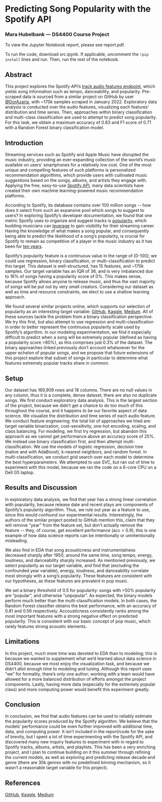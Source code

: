 # Predicting Song Popularity with the Spotify API
### Mara Hubelbank — DS4400 Course Project

To view the Jupyter Notebook report, please see report.pdf.

To run the code, download src.ipynb. If applicable, uncomment the `!pip install` lines and run. Then, run the rest of the notebook.

## Abstract
This project explores the Spotify API’s [track audio features endpoint](https://developer.spotify.com/documentation/web-api/reference/get-audio-features), which yields song information such as tempo, danceability, and popularity. Pre-scraped data is sourced from a similar project on GitHub by user [@DorAzaria](https://raw.githubusercontent.com/DorAzaria/Spotify-Machine-Learning-Project/main/data.csv), with ~170k samples scraped in January 2022. Exploratory data analysis is conducted over the audio features, visualizing each features’ distribution and time series. Then, approaches within binary classification and multi-class classification are used to attempt to predict song popularity. For this task, we obtain a maximum accuracy of 0.83 and F1 score of 0.71 with a Random Forest binary classification model.

## Introduction
Streaming services such as Spotify and Apple Music have disrupted the music industry, providing an ever-expanding collection of the world’s music available on users’ smartphones for a relatively low cost. One of the most unique and compelling features of such platforms is personalized recommendation algorithms, which provide users with cultivated music suggestions based on the songs, albums, and artists they engage with. Applying the free, easy-to-use [Spotify API](https://developer.spotify.com/), many data scientists have created their own machine learning-powered music recommendation platforms.

According to Spotify, its database contains over 100 million songs -- how does it select from such an expansive pool which songs to suggest to users? In exploring Spotify’s developer documentation, we found that one metric Spotify uses to organize and suggest tracks is [popularity](https://developer.spotify.com/documentation/web-api/reference/get-an-artists-top-tracks#:~:text=The%20value%20will%20be%20between,how%20recent%20those%20plays%20are.), which budding musicians can [leverage](https://www.loudlab.org/blog/spotify-popularity-leverage-algorithm/) to gain visibility for their streaming career. Having the knowledge of what makes a song popular, and consequently being able to predict the likelihood of a song’s popularity, is crucial for Spotify to remain as competitive of a player in the music industry as it has been for [ten years](https://www.fastcompany.com/90205527/the-definitive-timeline-of-spotifys-critic-defying-journey-to-rule-music). 

Spotify’s popularity feature is a continuous value in the range of [0-100]; we could use regression, binary classification, or multi-classification to predict this target. This dataset is well-structured, has 15 features, and ~170k samples. Our target variable has an IQR of 36, and is very imbalanced due to 16% of songs having a popularity score of 0%. This makes sense, because Spotify allows anyone to release music, and thus the vast majority of songs will be put out by very small creators. Considering our dataset as well as time and resource constraints, we elect to use a shallow learning approach. 

We found several similar projects online, which supports our selection of popularity as an interesting target variable: [GitHub](https://github.com/DorAzaria/Spotify-Machine-Learning-Project), [Kaggle](https://www.kaggle.com/code/amansorout/spotify-song-popularity-classification), [Medium](https://gabbyamparo.medium.com/using-classification-models-to-predict-song-popularity-ace733c12e48). All of these sources tackle the problem from a binary classification perspective. We try this first, but also attempt to use regression and multi-classification in order to better represent the continuous popularity scale used by Spotify’s algorithm. In our modeling experimentation, we find it especially difficult to predict when a song will be extremely popular (defined as having a popularity score >80%), as this comprises just 0.3% of the dataset. The binary approaches linked previously don’t account whatsoever for the upper echelon of popular songs, and we propose that future extensions of this project explore that subset of songs in particular to determine what features extremely popular tracks share in common.

## Setup

Our dataset has 169,909 rows and 18 columns. There are no null values in any column, thus it is a complete, dense dataset; there are also no duplicate songs. We first conduct exploratory data analysis. This is the largest section of the project, because we didn’t get a chance to do too much of this throughout the course, and it happens to be our favorite aspect of data science. We visualize the distribution and time series of each audio feature. We conduct feature engineering; the total list of approaches we tried are: target variable binarization, cost-sensitivity, one-hot encoding, scaling, and class balancing. For modeling, we first try regression, but abandon this approach as we cannot get performance above an accuracy score of 25%. We instead use binary classification first, and then attempt multi-classification. We use the models of logistic regression, decision tree (native and with AdaBoost), k-nearest neighbors, and random forest. In multi-classification, we conduct grid search over each model to determine the best hyperparameters. We attempted to use SVC, but ran out of time to experiment with this model, because we ran the code on a 6-core CPU on a Dell G5 laptop.

## Results and Discussion

In exploratory data analysis, we find that year has a strong linear correlation with popularity, because release date and recent plays are components of Spotify’s popularity algorithm. Thus, we rule out year as a feature to use, since this would confound our experimental results. Interestingly, the authors of the similar project posted to GitHub mention this, claim that they will remove “year” from the feature set, but don’t actually remove the feature -- they, of course, get excellent performance (acc > 0.9); this is one example of how data science reports can be intentionally or unintentionally misleading.

We also find in EDA that song acousticness and instrumentalness decreased sharply after 1950; around the same time, song tempo, energy, loudness, and danceability sharply increased. As mentioned previously, we select popularity as our target variable, and find that (excluding the confounded year variable), energy, loudness, and danceability correlate most strongly with a song’s popularity. These features are consistent with our hypotheses, as these features are prevalent in pop music.

We set a binary threshold of 0.5 for popularity: songs with >50% popularity are “popular”, and otherwise “unpopular”. As expected, the binary models perform much better than the multi-classification models. In both cases, the Random Forest classifier obtains the best performance, with an accuracy of 0.81 and 0.56 respectively. Accousticness consistently ranks among the most important features with a strong negative effect on predicted popularity. This is consistent with our basic concept of pop music, which rarely features strong acoustic elements.

## Limitations
In this project, much more time was devoted to EDA than to modeling; this is because we wanted to supplement what we’d learned about data science in DS4400, because we most enjoy the visualization task, and because we didn’t allot enough time to modeling and tuning. Although this report uses “we” for formality, there’s only one author; working with a team would have allowed for a more balanced distribution of efforts amongst the project components. Lastly, having more data (especially for the extremely popular class) and more computing power would benefit this experiment greatly.

## Conclusion
In conclusion, we find that audio features can be used to reliably estimate the popularity scores produced by the Spotify algorithm. We believe that the models’ performance could be even further improved with additional time, data, and computing power. It isn’t included in the report/code for the sake of brevity, but I spent a lot of time experimenting with the Spotify API, and discovered many new inquiry features to experiment with in regard to Spotify tracks, albums, artists, and playlists. This has been a very enriching project, and I plan to continue building on it this summer through refining the current models, as well as exploring and predicting release decade and genre (there are 30k genres with no predefined binning mechanism, so it wasn’t a reasonable target variable for this project).

## References
[GitHub](https://github.com/DorAzaria/Spotify-Machine-Learning-Project), [Kaggle](https://www.kaggle.com/code/amansorout/spotify-song-popularity-classification), [Medium](https://gabbyamparo.medium.com/using-classification-models-to-predict-song-popularity-ace733c12e48)
